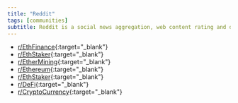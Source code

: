 ```yaml
---
title: "Reddit"
tags: [communities]
subtitle: Reddit is a social news aggregation, web content rating and discussion website. It hosts several blockchain, cryptocurrency and DeFi-related communities.
---
```


- [r/EthFinance](https://reddit.com/r/ethfinance){:target="_blank"}
- [r/EthStaker](https://reddit.com/r/ethfinance){:target="_blank"}
- [r/EtherMining](https://reddit.com/r/ethfinance){:target="_blank"}
- [r/Ethereum](https://reddit.com/r/ethfinance){:target="_blank"}
- [r/EthStaker](https://reddit.com/r/ethfinance){:target="_blank"}
- [r/DeFi](https://reddit.com/r/ethfinance){:target="_blank"}
- [r/CryptoCurrency](https://reddit.com/r/ethfinance){:target="_blank"}

